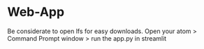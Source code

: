 # Web-App
Be considerate to open lfs for easy downloads.
Open your atom > Command Prompt window > run the app.py in streamlit
